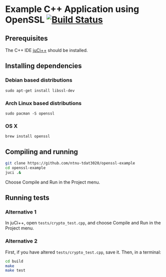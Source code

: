 # Example C++ Application using OpenSSL [![Build Status](https://travis-ci.org/magnus-sh/openssl-example.svg?branch=master)](https://travis-ci.org/magnus-sh/openssl-example)
## Prerequisites
The C++ IDE [juCi++](https://github.com/cppit/jucipp) should be installed.

## Installing dependencies

### Debian based distributions
`sudo apt-get install libssl-dev`

### Arch Linux based distributions
`sudo pacman -S openssl`

### OS X
`brew install openssl`

## Compiling and running
```sh
git clone https://github.com/ntnu-tdat3020/openssl-example
cd openssl-example
juci .&
```

Choose Compile and Run in the Project menu.

## Running tests

### Alternative 1
In juCi++, open `tests/crypto_test.cpp`, and choose Compile and Run in the Project menu.

### Alternative 2
First, if you have altered `tests/crypto_test.cpp`, save it.
Then, in a terminal:
```sh
cd build
make
make test
```
